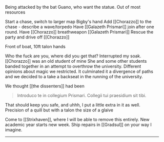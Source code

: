Being attacked by the bat Guano, who want the statue.
Out of most resources

Start a chase, switch to larger map
Bigby's hand
Add [[Chorazzo]] to the chase - describe a wave/torpedo
Have [[Galazeth Prismari]] join after one round.
Have [[Chorazzo]] breathweapon [[Galazeth Prismari]]
Rescue the party and drive off [[Chorazzo]]

Front of boat, 10ft talon hands

Who the fuck are you, where did you get that?
Interrupted my soak.
[[Chorazzo]] was an old student of mine
She and some other students banded together in an attempt to overthrow the university.
Different opinions about magic we restricted.
It culminated it a divergence of paths and we decided to a take a backseat in the running of the university. 

We thought [[the dissenters]] had been 
  
> Introduco te in collegium Prismari.
> Collegii tui praesidium sit tibi.

That should keep you safe, and uhhh, I put a little extra in it as well. 
Precision of a quill but with a talon the size of a glaive

Come to [[Strixhaven]], where I will be able to remove this entirely. New academic year starts new week.  Ship repairs in [[Gradsul]] on your way I imagine.

<hr>

